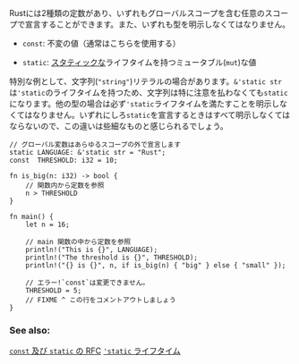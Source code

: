 <!--- Rust has two different types of constants which can be declared in any scope --->
<!--- including global. Both require explicit type annotation: --->
Rustには2種類の定数があり、いずれもグローバルスコープを含む任意のスコープで宣言することができます。また、いずれも型を明示しなくてはなりません。

<!--- * `const`: An unchangeable value (the common case). --->
* `const`: 不変の値（通常はこちらを使用する）
<!--- * `static`: A possibly `mut`able variable with [`'static`][static] lifetime. --->
* `static`: [スタティックな][static]ライフタイムを持つミュータブル(`mut`)な値

<!--- One special case is the `"string"` literal. It can be assigned directly to a --->
<!--- `static` variable without modification because its type signature: --->
<!--- `&'static str` has the required lifetime of `'static`. All other reference --->
<!--- types must be specifically annotated so that they fulfill the `'static` --->
<!--- lifetime. This may seem minor though because the required explicit annotation --->
<!--- hides the distinction. --->
特別な例として、文字列(`"string"`)リテラルの場合があります。`&'static str`は`'static`のライフタイムを持つため、文字列は特に注意を払わなくても`static`になります。他の型の場合は必ず`'static`ライフタイムを満たすことを明示しなくてはなりません。いずれにしろ`static`を宣言するときはすべて明示しなくてはならないので、この違いは些細なものと感じられるでしょう。

``` rust,editable
// グローバル変数はあらゆるスコープの外で宣言します
static LANGUAGE: &'static str = "Rust";
const  THRESHOLD: i32 = 10;

fn is_big(n: i32) -> bool {
    // 関数内から定数を参照
    n > THRESHOLD
}

fn main() {
    let n = 16;

    // main 関数の中から定数を参照
    println!("This is {}", LANGUAGE);
    println!("The threshold is {}", THRESHOLD);
    println!("{} is {}", n, if is_big(n) { "big" } else { "small" });

    // エラー!`const`は変更できません。
    THRESHOLD = 5;
    // FIXME ^ この行をコメントアウトしましょう
}

```

### See also:

[`const` 及び `static` の RFC][const vs static]
[`'static` ライフタイム][static]

[static]: ../scope/lifetime/static_lifetime.html
[const vs static]: https://github.com/rust-lang/rfcs/blob/master/text/0246-const-vs-static.md
